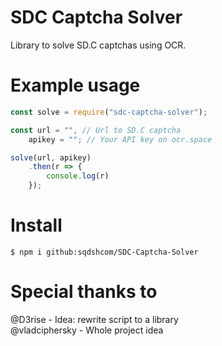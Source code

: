 # SDC Captcha Solver
Library to solve SD.C captchas using OCR.

# Example usage
```js
const solve = require("sdc-captcha-solver");

const url = "", // Url to SD.C captcha
    apikey = ""; // Your API key on ocr.space

solve(url, apikey)
    .then(r => {
        console.log(r)
    });
```

# Install
```
$ npm i github:sqdshcom/SDC-Captcha-Solver
```

# Special thanks to
@D3rise - Idea: rewrite script to a library<br>
@vladciphersky - Whole project idea